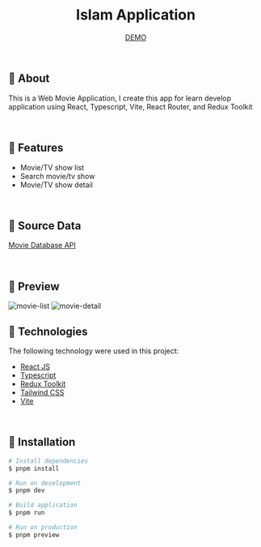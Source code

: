 <h1 align="center">Islam Application</h1>

<p align="center">
  <a href="https://faridnugraha-movie.netlify.app//">DEMO</a>
</p>

<br>

## :dart: About

<p>This is a Web Movie Application, I create this app for learn develop application using React, Typescript, Vite, React Router, and Redux Toolkit</p>

<br>

## :gem: Features

- Movie/TV show list
- Search movie/tv show
- Movie/TV show detail

<br>

## :floppy_disk: Source Data

[Movie Database API](https://api.themoviedb.org)

<br>

## :art: Preview

<img src="https://github.com/ionivetech/movie-app/blob/main/public/screenshot/movie-list.png" alt="movie-list" />

<img src="https://github.com/ionivetech/movie-app/blob/main/public/screenshot/movie-detail.png" alt="movie-detail" />

<br>

## :rocket: Technologies

The following technology were used in this project:

- [React JS](https://react.dev/)
- [Typescript](https://www.typescriptlang.org/)
- [Redux Toolkit](https://redux-toolkit.js.org/)
- [Tailwind CSS](https://tailwindcss.com/)
- [Vite](https://vitejs.dev/)

<br>

## :checkered_flag: Installation

```bash
# Install dependencies
$ pnpm install

# Run on development
$ pnpm dev

# Build application
$ pnpm run

# Run on production
$ pnpm preview
```